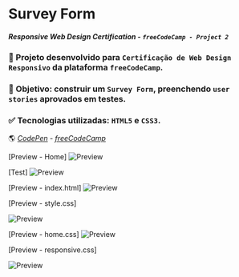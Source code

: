 # Survey Form
#### _Responsive Web Design Certification - `freeCodeCamp - Project 2`_


### :rocket: Projeto desenvolvido para `Certificação de Web Design Responsivo` da plataforma `freeCodeCamp`.  

### :dart: Objetivo: construir um `Survey Form`, preenchendo `user stories` aprovados em testes. 

### :white_check_mark: Tecnologias utilizadas: `HTML5` e `CSS3`.



🌎  *[CodePen](https://codepen.io/carlabruckmann/pen/zYoyejV)* - *[freeCodeCamp](https://www.freecodecamp.org/carlabruckmann)* 

[Preview - Home]
![Preview](home.png)

[Test]
![Preview](test.png)

[Preview - index.html]
![Preview](preview-index.png)

[Preview - style.css]

![Preview](preview-style.png)

[Preview - home.css]
![Preview](preview-home.png)

[Preview - responsive.css]

![Preview](preview-responsive.png)